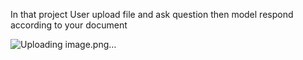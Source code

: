 In that project User upload file and ask question then model respond according to your document












![Uploading image.png…]()

